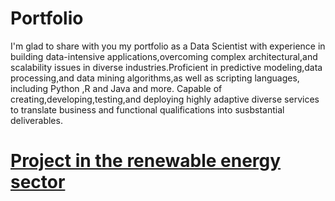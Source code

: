 # Portfolio
I'm glad to share with you my portfolio as a Data Scientist with experience in building data-intensive applications,overcoming complex architectural,and scalability issues in diverse industries.Proficient in predictive modeling,data processing,and data mining algorithms,as well as scripting languages, including Python ,R and Java and more.
Capable of creating,developing,testing,and deploying highly adaptive diverse services to translate business and functional qualifications into susbstantial deliverables.

# [Project in the renewable energy sector](https://github.com/HousssamSadouk/Forcasting_Microgrid/blob/main/Forcasting_Microgrid_Renewable_Energy.ipynb)










